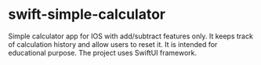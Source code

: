 # swift-simple-calculator

Simple calculator app for IOS with add/subtract features only. It keeps track of calculation history and allow users to reset it. It is intended for educational purpose. The project uses SwiftUI framework.
